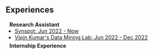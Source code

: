 ## Experiences

<h4 style="margin:0 10px 0;">Research Assistant</h4>

<ul style="margin:0 0 5px;">
  <li><a href="https://synspot.clixwebfolio.com/about/"><autocolor>Synspot: Jun 2022 - Now</autocolor></a></li>
  <li><a href="https://twin-cities.umn.edu/"><autocolor>Vipin Kumar's Data Mining Lab: Jun 2022 - Dec 2022</autocolor></a></li>
</ul>

<h4 style="margin:0 10px 0;">Internship Experience</h4>

<!-- <ul style="margin:0 0 20px;">
  <li><a href="https://www.computer.org/csdl/journal/tp"><autocolor>IEEE Transactions on Pattern Analysis and Machine Intelligence (TPAMI)</autocolor></a></li>
  <li><a href="https://www.springer.com/journal/11263"><autocolor>International Journal of Computer Vision (IJCV)</autocolor></a></li>
</ul> -->